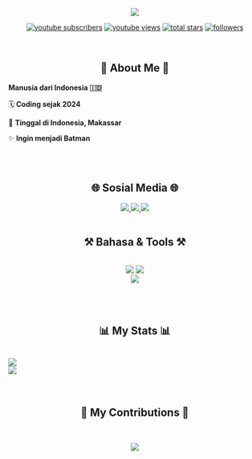 <p align="center">
  <a href="https://github.com/DenverCoder1/readme-typing-svg">
    <img src="https://readme-typing-svg.demolab.com/?lines=This%20Is%20Mikail.;%20Seseorang%20Yang%20Ingin%20Menjadi%20Programmer%20Sejati%20&font=Righteous&center=true&width=900&height=45&color=FFFFFF&vCenter=true&pause=850&size=35" />
  </a>
</p>

<p align="center">
  <a href="https://www.youtube.com/c/DAPICODE?sub_confirmation=1">
    <img alt="youtube subscribers" title="Subscribe to my YouTube channel" src="https://freshidea.com/jonah/app/youtube-stats-badges/subscribers-badge.php"/></a>
  <a href="https://www.youtube.com/">
    <img alt="youtube views" title="YouTube views" src="https://freshidea.com/jonah/app/youtube-stats-badges/view-count-badge.php"/></a> 
  <a href="https://github.com/I-Kail-I?tab=repositories&sort=stargazers">
    <img alt="total stars" title="Total stars on GitHub" src="https://custom-icon-badges.demolab.com/github/stars/I-Kail-I?color=55960c&style=for-the-badge&labelColor=488207&logo=star"/></a>
  <a href="https://github.com/I-Kail-I?tab=followers">
    <img alt="followers" title="Follow me on Github" src="https://custom-icon-badges.demolab.com/github/followers/I-Kail-I?color=236ad3&labelColor=1155ba&style=for-the-badge&logo=person-add&label=Follow&logoColor=white"/></a>
</p>

<br/>

<h2 align="center">📌 About Me 📌</h2>

<div>
  <p><strong>Manusia dari Indonesia 🇮🇩</strong></p>
  <p>🗓️ <strong>Coding sejak 2024</strong></p>
  <p>📌 <strong>Tinggal di Indonesia, Makassar</strong></p>
  <p>✨ <strong>Ingin menjadi Batman</strong></p>
  <br/><br/>
</div>

<h2 align="center">🌐 Sosial Media 🌐</h2>
<div align="center"> 
  <a href="mailto:dapicode@gmail.com">
    <img src="https://img.shields.io/badge/Gmail-333333?style=for-the-badge&logo=gmail&logoColor=red" />
  </a>
  <a href="https://www.youtube.com/" target="_blank">
  <img src="https://img.shields.io/badge/YouTube-FF0000?style=for-the-badge&logo=youtube&logoColor=white" target="_blank" />
  </a>
  <a href="https://github.com/I-Kail-I" target="_blank">
     <img src="https://img.shields.io/badge/Portfolio-FF5722?style=for-the-badge&logo=todoist&logoColor=white" target="_blank" />
  </a>
  <br/><br/>
</div>

<h2 align="center">⚒️ Bahasa & Tools ⚒️</h2>
<br/>
<div align="center">
    <img src="https://skillicons.dev/icons?i=react,nextjs,bootstrap,html,css,vscode,github,figma,git,htmx" />
    <img src="https://skillicons.dev/icons?i=nodejs,python,javascript,express,mongodb,cs,go,lua,ubuntu,tensorflow,discordjs,bun,bash" /><br>
    <img src="https://skillicons.dev/icons?i=arduino,raspberrypi,vscode,linux,electron,nginx,npm,yarn,opencv,redis,npm,postman,replit,azure,aws,cloudflare,bots" /><br>
<br/><br/><br/>
</div>

<h2 align="center">📊 My Stats 📊</h2>
<br/>
<div align="center">
  <img src="https://github-readme-stats.vercel.app/api?username=I-Kail-I&show_icons=true&theme=dark" style="display: block; margin: auto;">
  <img src="https://github-readme-stats.vercel.app/api/top-langs/?username=I-Kail-I&layout=compact&theme=dark" style="display: block; margin: auto;">
<br/><br/>
</div>

<div align="center">
  <h2>🐍 My Contributions 🐍</h2>
  <br>
<p align="center">
  <img src="https://github.com/I-Kail-I/I-Kail-I/blob/output/github-snake-dark.svg" />
</p>
  
  <br/><br/>
</div> 
<br/>
